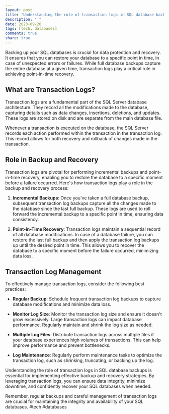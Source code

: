 ```yaml
---
layout: post
title: "Understanding the role of transaction logs in SQL database backups"
description: " "
date: 2023-09-20
tags: [tech, databases]
comments: true
share: true
---
```


Backing up your SQL databases is crucial for data protection and recovery. It ensures that you can restore your database to a specific point in time, in case of unexpected errors or failures. While full database backups capture the entire database at a given time, transaction logs play a critical role in achieving point-in-time recovery.

## What are Transaction Logs?

Transaction logs are a fundamental part of the SQL Server database architecture. They record all the modifications made to the database, capturing details such as data changes, insertions, deletions, and updates. These logs are stored on disk and are separate from the main database file.

Whenever a transaction is executed on the database, the SQL Server records each action performed within the transaction in the transaction log. This record allows for both recovery and rollback of changes made in the transaction.

## Role in Backup and Recovery

Transaction logs are pivotal for performing incremental backups and point-in-time recovery, enabling you to restore the database to a specific moment before a failure occurred. Here's how transaction logs play a role in the backup and recovery process:

1. **Incremental Backups**: Once you've taken a full database backup, subsequent transaction log backups capture all the changes made to the database since the last full backup. These logs are used to roll forward the incremental backup to a specific point in time, ensuring data consistency.

2. **Point-in-Time Recovery**: Transaction logs maintain a sequential record of all database modifications. In case of a database failure, you can restore the last full backup and then apply the transaction log backups up until the desired point in time. This allows you to recover the database to a specific moment before the failure occurred, minimizing data loss.

## Transaction Log Management

To effectively manage transaction logs, consider the following best practices:

- **Regular Backup**: Schedule frequent transaction log backups to capture database modifications and minimize data loss.

- **Monitor Log Size**: Monitor the transaction log size and ensure it doesn't grow excessively. Large transaction logs can impact database performance. Regularly maintain and shrink the log size as needed.

- **Multiple Log Files**: Distribute transaction logs across multiple files if your database experiences high volumes of transactions. This can help improve performance and prevent bottlenecks.

- **Log Maintenance**: Regularly perform maintenance tasks to optimize the transaction log, such as shrinking, truncating, or backing up the log.

Understanding the role of transaction logs in SQL database backups is essential for implementing effective backup and recovery strategies. By leveraging transaction logs, you can ensure data integrity, minimize downtime, and confidently recover your SQL databases when needed.

Remember, regular backups and careful management of transaction logs are crucial for maintaining the integrity and availability of your SQL databases. #tech #databases